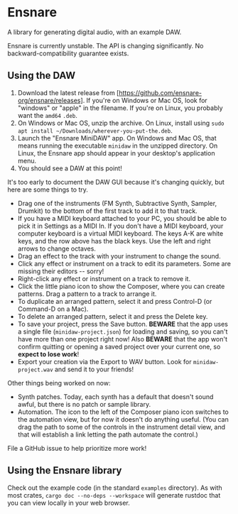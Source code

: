 # Ensnare

A library for generating digital audio, with an example DAW.

Ensnare is currently unstable. The API is changing significantly. No
backward-compatibility guarantee exists.

## Using the DAW

1. Download the latest release from
   [https://github.com/ensnare-org/ensnare/releases]. If you're on Windows or
   Mac OS, look for "windows" or "apple" in the filename. If you're on Linux,
   you probably want the `amd64` `.deb`.
2. On Windows or Mac OS, unzip the archive. On Linux, install using
   `sudo apt install ~/Downloads/wherever-you-put-the.deb`.
3. Launch the "Ensnare MiniDAW" app. On Windows and Mac OS, that means running
   the executable `minidaw` in the unzipped directory. On Linux, the Ensnare app
   should appear in your desktop's application menu.
4. You should see a DAW at this point!

It's too early to document the DAW GUI because it's changing quickly, but here
are some things to try.

- Drag one of the instruments (FM Synth, Subtractive Synth, Sampler, Drumkit) to the
  bottom of the first track to add it to that track.
- If you have a MIDI keyboard attached to your PC, you should be able to pick it
  in Settings as a MIDI In. If you don't have a MIDI keyboard, your computer
  keyboard is a virtual MIDI keyboard. The keys A-K are white keys, and the row
  above has the black keys. Use the left and right arrows to change octaves.
- Drag an effect to the track with your instrument to change the sound.
- Click any effect or instrument on a track to edit its parameters. Some are
  missing their editors -- sorry!
- Right-click any effect or instrument on a track to remove it.
- Click the little piano icon to show the Composer, where you can create
  patterns. Drag a pattern to a track to arrange it.
- To duplicate an arranged pattern, select it and press Control-D (or Command-D
  on a Mac).
- To delete an arranged pattern, select it and press the Delete key.
- To save your project, press the Save button. **BEWARE** that the app uses a
  single file (`minidaw-project.json`) for loading and saving, so you can't have
  more than one project right now! Also **BEWARE** that the app won't confirm
  quitting or opening a saved project over your current one, so **expect to lose
  work**!
- Export your creation via the Export to WAV button. Look for
  `minidaw-project.wav` and send it to your friends!

Other things being worked on now:

- Synth patches. Today, each synth has a default that doesn't sound awful, but
  there is no patch or sample library.
- Automation. The icon to the left of the Composer piano icon switches to the
  automation view, but for now it doesn't do anything useful. (You can drag the
  path to some of the controls in the instrument detail view, and that will
  establish a link letting the path automate the control.)

File a GitHub issue to help prioritize more work!

## Using the Ensnare library

Check out the example code (in the standard `examples` directory). As with most
crates, `cargo doc --no-deps --workspace` will generate rustdoc that you can
view locally in your web browser.
